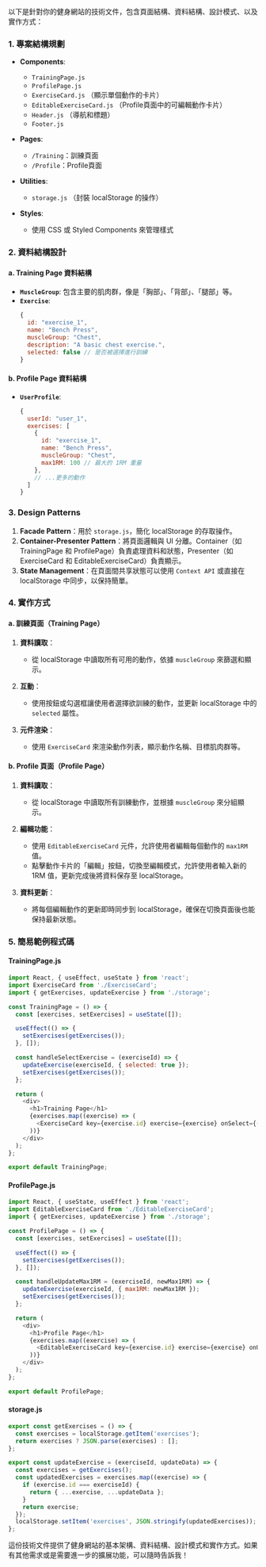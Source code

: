 以下是針對你的健身網站的技術文件，包含頁面結構、資料結構、設計模式、以及實作方式：

### 1. 專案結構規劃

- **Components**: 
  - `TrainingPage.js`
  - `ProfilePage.js`
  - `ExerciseCard.js` （顯示單個動作的卡片）
  - `EditableExerciseCard.js` （Profile頁面中的可編輯動作卡片）
  - `Header.js` （導航和標題）
  - `Footer.js`

- **Pages**:
  - `/Training`：訓練頁面
  - `/Profile`：Profile頁面

- **Utilities**: 
  - `storage.js` （封裝 localStorage 的操作）

- **Styles**: 
  - 使用 CSS 或 Styled Components 來管理樣式

### 2. 資料結構設計

#### a. Training Page 資料結構
- **`MuscleGroup`**: 包含主要的肌肉群，像是「胸部」、「背部」、「腿部」等。
- **`Exercise`**:
  ```javascript
  {
    id: "exercise_1",
    name: "Bench Press",
    muscleGroup: "Chest",
    description: "A basic chest exercise.",
    selected: false // 是否被選擇進行訓練
  }
  ```

#### b. Profile Page 資料結構
- **`UserProfile`**:
  ```javascript
  {
    userId: "user_1",
    exercises: [
      {
        id: "exercise_1",
        name: "Bench Press",
        muscleGroup: "Chest",
        max1RM: 100 // 最大的 1RM 重量
      },
      // ...更多的動作
    ]
  }
  ```

### 3. Design Patterns

1. **Facade Pattern**：用於 `storage.js`，簡化 localStorage 的存取操作。
2. **Container-Presenter Pattern**：將頁面邏輯與 UI 分離。Container（如 TrainingPage 和 ProfilePage）負責處理資料和狀態，Presenter（如 ExerciseCard 和 EditableExerciseCard）負責顯示。
3. **State Management**：在頁面間共享狀態可以使用 `Context API` 或直接在 localStorage 中同步，以保持簡單。

### 4. 實作方式

#### a. 訓練頁面（Training Page）

1. **資料讀取**：
   - 從 localStorage 中讀取所有可用的動作，依據 `muscleGroup` 來篩選和顯示。
   
2. **互動**：
   - 使用按鈕或勾選框讓使用者選擇欲訓練的動作，並更新 localStorage 中的 `selected` 屬性。

3. **元件渲染**：
   - 使用 `ExerciseCard` 來渲染動作列表，顯示動作名稱、目標肌肉群等。

#### b. Profile 頁面（Profile Page）

1. **資料讀取**：
   - 從 localStorage 中讀取所有訓練動作，並根據 `muscleGroup` 來分組顯示。

2. **編輯功能**：
   - 使用 `EditableExerciseCard` 元件，允許使用者編輯每個動作的 `max1RM` 值。
   - 點擊動作卡片的「編輯」按鈕，切換至編輯模式，允許使用者輸入新的 1RM 值，更新完成後將資料保存至 localStorage。

3. **資料更新**：
   - 將每個編輯動作的更新即時同步到 localStorage，確保在切換頁面後也能保持最新狀態。

### 5. 簡易範例程式碼

#### TrainingPage.js

```javascript
import React, { useEffect, useState } from 'react';
import ExerciseCard from './ExerciseCard';
import { getExercises, updateExercise } from './storage';

const TrainingPage = () => {
  const [exercises, setExercises] = useState([]);

  useEffect(() => {
    setExercises(getExercises());
  }, []);

  const handleSelectExercise = (exerciseId) => {
    updateExercise(exerciseId, { selected: true });
    setExercises(getExercises());
  };

  return (
    <div>
      <h1>Training Page</h1>
      {exercises.map((exercise) => (
        <ExerciseCard key={exercise.id} exercise={exercise} onSelect={() => handleSelectExercise(exercise.id)} />
      ))}
    </div>
  );
};

export default TrainingPage;
```

#### ProfilePage.js

```javascript
import React, { useState, useEffect } from 'react';
import EditableExerciseCard from './EditableExerciseCard';
import { getExercises, updateExercise } from './storage';

const ProfilePage = () => {
  const [exercises, setExercises] = useState([]);

  useEffect(() => {
    setExercises(getExercises());
  }, []);

  const handleUpdateMax1RM = (exerciseId, newMax1RM) => {
    updateExercise(exerciseId, { max1RM: newMax1RM });
    setExercises(getExercises());
  };

  return (
    <div>
      <h1>Profile Page</h1>
      {exercises.map((exercise) => (
        <EditableExerciseCard key={exercise.id} exercise={exercise} onUpdateMax1RM={handleUpdateMax1RM} />
      ))}
    </div>
  );
};

export default ProfilePage;
```

#### storage.js

```javascript
export const getExercises = () => {
  const exercises = localStorage.getItem('exercises');
  return exercises ? JSON.parse(exercises) : [];
};

export const updateExercise = (exerciseId, updateData) => {
  const exercises = getExercises();
  const updatedExercises = exercises.map((exercise) => {
    if (exercise.id === exerciseId) {
      return { ...exercise, ...updateData };
    }
    return exercise;
  });
  localStorage.setItem('exercises', JSON.stringify(updatedExercises));
};
```

這份技術文件提供了健身網站的基本架構、資料結構、設計模式和實作方式。如果有其他需求或是需要進一步的擴展功能，可以隨時告訴我！